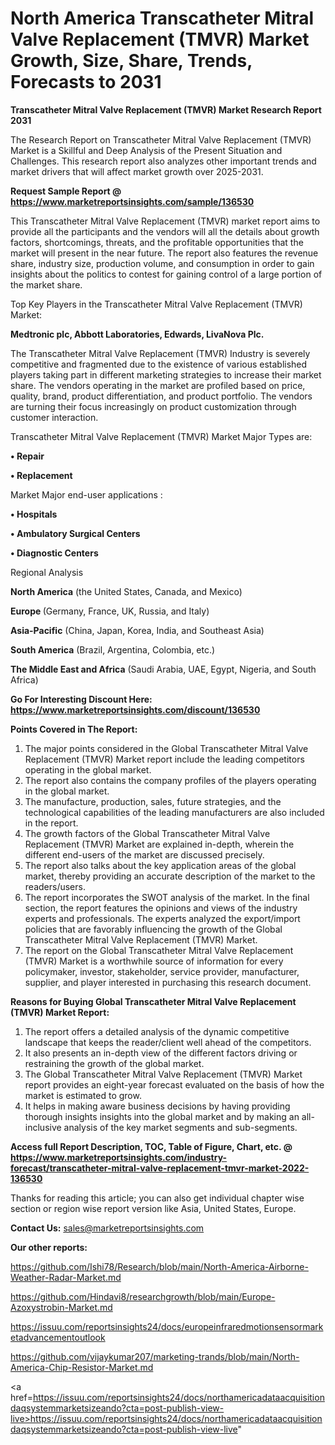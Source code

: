 # North America Transcatheter Mitral Valve Replacement (TMVR) Market Growth, Size, Share, Trends, Forecasts to 2031

<strong>Transcatheter Mitral Valve Replacement (TMVR) Market Research Report 2031</strong>

The Research Report on Transcatheter Mitral Valve Replacement (TMVR) Market is a Skillful and Deep Analysis of the Present Situation and Challenges. This research report also analyzes other important trends and market drivers that will affect market growth over 2025-2031.

<strong>Request Sample Report @ <a href=https://www.marketreportsinsights.com/sample/136530>https://www.marketreportsinsights.com/sample/136530</a></strong>

This Transcatheter Mitral Valve Replacement (TMVR) market report aims to provide all the participants and the vendors will all the details about growth factors, shortcomings, threats, and the profitable opportunities that the market will present in the near future. The report also features the revenue share, industry size, production volume, and consumption in order to gain insights about the politics to contest for gaining control of a large portion of the market share.

Top Key Players in the Transcatheter Mitral Valve Replacement (TMVR) Market:

<strong>Medtronic plc, Abbott Laboratories, Edwards, LivaNova Plc.</strong>

The Transcatheter Mitral Valve Replacement (TMVR) Industry is severely competitive and fragmented due to the existence of various established players taking part in different marketing strategies to increase their market share. The vendors operating in the market are profiled based on price, quality, brand, product differentiation, and product portfolio. The vendors are turning their focus increasingly on product customization through customer interaction.

Transcatheter Mitral Valve Replacement (TMVR) Market Major Types are:

<strong>• Repair

• Replacement</strong>

Market Major end-user applications :

<strong>• Hospitals

• Ambulatory Surgical Centers

• Diagnostic Centers</strong>

Regional Analysis

</u><strong><b>North America</b></strong> (the United States, Canada, and Mexico)

<strong><b>Europe </b></strong>(Germany, France, UK, Russia, and Italy)

<strong><b>Asia-Pacific</b></strong> (China, Japan, Korea, India, and Southeast Asia)

<strong><b>South America</b></strong> (Brazil, Argentina, Colombia, etc.)

<strong><b>The Middle East and Africa</b></strong> (Saudi Arabia, UAE, Egypt, Nigeria, and South Africa)

<strong>Go For Interesting Discount Here: <a href=https://www.marketreportsinsights.com/discount/136530>https://www.marketreportsinsights.com/discount/136530</a></strong>

<strong>Points Covered in The Report:</strong>
<ol>
  <li>The major points considered in the Global Transcatheter Mitral Valve Replacement (TMVR) Market report include the leading competitors operating in the global market.</li>
  <li>The report also contains the company profiles of the players operating in the global market.</li>
  <li>The manufacture, production, sales, future strategies, and the technological capabilities of the leading manufacturers are also included in the report.</li>
  <li>The growth factors of the Global Transcatheter Mitral Valve Replacement (TMVR) Market are explained in-depth, wherein the different end-users of the market are discussed precisely.</li>
  <li>The report also talks about the key application areas of the global market, thereby providing an accurate description of the market to the readers/users.</li>
  <li>The report incorporates the SWOT analysis of the market. In the final section, the report features the opinions and views of the industry experts and professionals. The experts analyzed the export/import policies that are favorably influencing the growth of the Global Transcatheter Mitral Valve Replacement (TMVR) Market.</li>
  <li>The report on the Global Transcatheter Mitral Valve Replacement (TMVR) Market is a worthwhile source of information for every policymaker, investor, stakeholder, service provider, manufacturer, supplier, and player interested in purchasing this research document.</li>
</ol>
<strong>Reasons for Buying Global Transcatheter Mitral Valve Replacement (TMVR) Market Report:</strong>

<ol>
  <li>The report offers a detailed analysis of the dynamic competitive landscape that keeps the reader/client well ahead of the competitors.</li>
  <li>It also presents an in-depth view of the different factors driving or restraining the growth of the global market.</li>
  <li>The Global Transcatheter Mitral Valve Replacement (TMVR) Market report provides an eight-year forecast evaluated on the basis of how the market is estimated to grow.</li>
  <li>It helps in making aware business decisions by having providing thorough insights insights into the global market and by making an all-inclusive analysis of the key market segments and sub-segments.</li>
</ol>
<strong>Access full Report Description, TOC, Table of Figure, Chart, etc. @ <a href=https://www.marketreportsinsights.com/industry-forecast/transcatheter-mitral-valve-replacement-tmvr-market-2022-136530>https://www.marketreportsinsights.com/industry-forecast/transcatheter-mitral-valve-replacement-tmvr-market-2022-136530</a></strong>


Thanks for reading this article; you can also get individual chapter wise section or region wise report version like Asia, United States, Europe.

<strong>Contact Us:</strong>
sales@marketreportsinsights.com

<strong>Our other reports:</strong>

<a href=https://github.com/Ishi78/Research/blob/main/North-America-Airborne-Weather-Radar-Market.md>https://github.com/Ishi78/Research/blob/main/North-America-Airborne-Weather-Radar-Market.md</a>

<a href=https://github.com/Hindavi8/researchgrowth/blob/main/Europe-Azoxystrobin-Market.md>https://github.com/Hindavi8/researchgrowth/blob/main/Europe-Azoxystrobin-Market.md</a>

<a href=https://issuu.com/reportsinsights24/docs/europeinfraredmotionsensormarketadvancementoutlook>https://issuu.com/reportsinsights24/docs/europeinfraredmotionsensormarketadvancementoutlook</a>

<a href=https://github.com/vijaykumar207/marketing-trands/blob/main/North-America-Chip-Resistor-Market.md>https://github.com/vijaykumar207/marketing-trands/blob/main/North-America-Chip-Resistor-Market.md</a>

<a href=https://issuu.com/reportsinsights24/docs/northamericadataacquisitiondaqsystemmarketsizeando?cta=post-publish-view-live>https://issuu.com/reportsinsights24/docs/northamericadataacquisitiondaqsystemmarketsizeando?cta=post-publish-view-live</a>"
